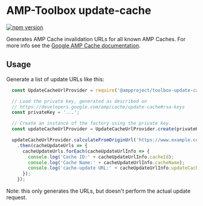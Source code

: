 # AMP-Toolbox update-cache

[![npm version](https://badge.fury.io/js/@ampproject/toolbox-update-cache.svg)](https://badge.fury.io/js/@ampproject/toolbox-update-cache)

Generates AMP Cache invalidation URLs for all known AMP Caches. For more info see the [Google AMP Cache documentation](
https://developers.google.com/amp/cache/update-ping#update-cache-request).

## Usage

Generate a list of update URLs like this:

```javascript
  const UpdateCacheUrlProvider = require('@ampproject/toolbox-update-cache');

  // Load the private key, generated as described on 
  // https://developers.google.com/amp/cache/update-cache#rsa-keys
  const privateKey = '...';

  // Create an instance of the factory using the private key.
  const updateCacheUrlProvider = UpdateCacheUrlProvider.create(privateKey);

  updateCacheUrlProvider.calculateFromOriginUrl('https://www.example.com')
    .then(cacheUpdateUrls => {
      cacheUpdateUrls.forEach(cacheUpdateUrlInfo => {
        console.log('Cache ID:' + cacheUpdateUrlInfo.cacheId);
        console.log('Cache Name:' + cacheUpdateUrlInfo.cacheName);
        console.log('cache-update URL:' + cacheUpdateUrlInfo.updateCacheUrl);
      });
    });
```

Note: this only generates the URLs, but doesn't perform the actual update request. 
